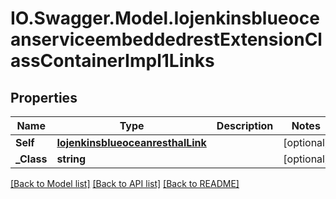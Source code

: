 # IO.Swagger.Model.IojenkinsblueoceanserviceembeddedrestExtensionClassContainerImpl1Links
## Properties

Name | Type | Description | Notes
------------ | ------------- | ------------- | -------------
**Self** | [**IojenkinsblueoceanresthalLink**](IojenkinsblueoceanresthalLink.md) |  | [optional] 
**_Class** | **string** |  | [optional] 

[[Back to Model list]](../README.md#documentation-for-models) [[Back to API list]](../README.md#documentation-for-api-endpoints) [[Back to README]](../README.md)

